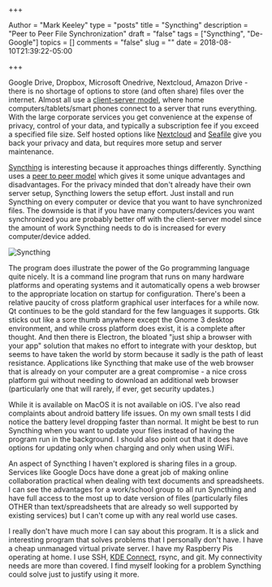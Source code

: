 +++

Author = "Mark Keeley"
type = "posts"
title = "Syncthing"
description = "Peer to Peer File Synchronization"
draft = "false"
tags = ["Syncthing", "De-Google"]
topics = []
comments = "false"
slug = ""
date = 2018-08-10T21:39:22-05:00

+++

Google Drive, Dropbox, Microsoft Onedrive, Nextcloud, Amazon Drive - there is no shortage of options to store (and often share) files over the internet. Almost all use a [client-server model](https://infogalactic.com/info/Client%E2%80%93server_model), where home computers/tablets/smart phones connect to a server that runs everything. With the large corporate services you get convenience at the expense of privacy, control of your data, and typically a subscription fee if you exceed a specified file size. Self hosted options like [Nextcloud](https://nextcloud.com/) and [Seafile](https://www.seafile.com) give you back your privacy and data, but requires more setup and server maintenance.

[Syncthing](https://syncthing.net/) is interesting because it approaches things differently. Syncthing uses a [peer to peer model](https://infogalactic.com/info/Peer-to-peer) which gives it some unique advantages and disadvantages. For the privacy minded that don't already have their own server setup, Syncthing lowers the setup effort. Just install and run Syncthing on every computer or device that you want to have synchronized files. The downside is that if you have many computers/devices you want synchronized you are probably better off with the client-server model since the amount of work Syncthing needs to do is increased for every computer/device added. 

![Syncthing](/media/syncthing.png)

The program does illustrate the power of the Go programming language quite nicely. It is a command line program that runs on many hardware platforms and operating systems and it automatically opens a web browser to the appropriate location on startup for configuration. There's been a relative paucity of cross platform graphical user interfaces for a while now. Qt continues to be the gold standard for the few languages it supports. Gtk sticks out like a sore thumb anywhere except the Gnome 3 desktop environment, and while cross platform does exist, it is a complete after thought. And then there is Electron, the bloated "just ship a browser with your app" solution that makes no effort to integrate with your desktop, but seems to have taken the world by storm because it sadly is the path of least resistance. Applications like Syncthing that make use of the web browser that is already on your computer are a great compromise - a nice cross platform gui without needing to download an additional web browser (particularly one that will rarely, if ever, get security updates.) 

While it is available on MacOS it is not available on iOS. I've also read complaints about android battery life issues. On my own small tests I did notice the battery level dropping faster than normal. It might be best to run Syncthing when you want to update your files instead of having the program run in the background. I should also point out that it does have options for updating only when charging and only when using WiFi.

An aspect of Syncthing I haven't explored is sharing files in a group. Services like Google Docs have done a great job of making online collaboration practical when dealing with text documents and spreadsheets. I can see the advantages for a work/school group to all run Syncthing and have full access to the most up to date version of files (particularly files OTHER than text/spreadsheets that are already so well supported by existing services) but I can't come up with any real world use cases.

I really don't have much more I can say about this program. It is a slick and interesting program that solves problems that I personally don't have. I have a cheap unmanaged virtual private server. I have my Raspberry Pis operating at home. I use SSH, [KDE Connect](https://play.google.com/store/apps/details?id=org.kde.kdeconnect_tp&hl=en), rsync, and git. My connectivity needs are more than covered. I find myself looking for a problem Syncthing could solve just to justify using it more.

<!--more-->
